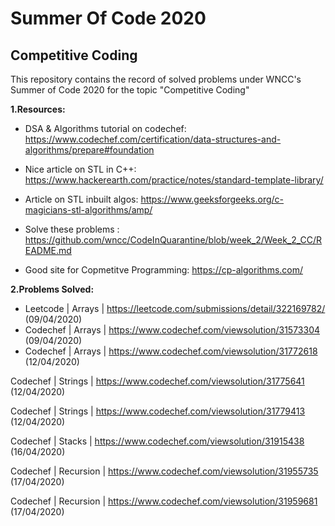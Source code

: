 # Summer Of Code 2020
## Competitive Coding
This repository contains the record of solved problems under WNCC's Summer of Code 2020 for the topic "Competitive Coding"

**1.Resources:**
- DSA & Algorithms tutorial on codechef: https://www.codechef.com/certification/data-structures-and-algorithms/prepare#foundation

- Nice article on STL in C++: https://www.hackerearth.com/practice/notes/standard-template-library/

- Article on STL inbuilt algos: https://www.geeksforgeeks.org/c-magicians-stl-algorithms/amp/

- Solve these problems : https://github.com/wncc/CodeInQuarantine/blob/week_2/Week_2_CC/README.md

- Good site for Copmetitve Programming: https://cp-algorithms.com/

 
**2.Problems Solved:**

- Leetcode | Arrays | https://leetcode.com/submissions/detail/322169782/ (09/04/2020)
- Codechef | Arrays |  https://www.codechef.com/viewsolution/31573304 (09/04/2020)
- Codechef | Arrays |  https://www.codechef.com/viewsolution/31772618 (12/04/2020)

Codechef | Strings | https://www.codechef.com/viewsolution/31775641 (12/04/2020)

Codechef | Strings | https://www.codechef.com/viewsolution/31779413 (12/04/2020)

Codechef | Stacks | https://www.codechef.com/viewsolution/31915438 (16/04/2020)

Codechef | Recursion | https://www.codechef.com/viewsolution/31955735 (17/04/2020)

Codechef | Recursion | https://www.codechef.com/viewsolution/31959681 (17/04/2020)
